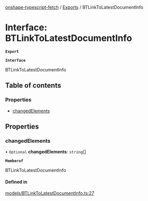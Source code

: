 [onshape-typescript-fetch](../README.md) / [Exports](../modules.md) / BTLinkToLatestDocumentInfo

# Interface: BTLinkToLatestDocumentInfo

**`Export`**

**`Interface`**

BTLinkToLatestDocumentInfo

## Table of contents

### Properties

- [changedElements](BTLinkToLatestDocumentInfo.md#changedelements)

## Properties

### changedElements

• `Optional` **changedElements**: `string`[]

**`Memberof`**

BTLinkToLatestDocumentInfo

#### Defined in

[models/BTLinkToLatestDocumentInfo.ts:27](https://github.com/toebes/onshape-typescript-fetch/blob/3e11ae1/models/BTLinkToLatestDocumentInfo.ts#L27)
